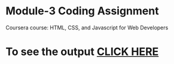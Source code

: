 

# Module-3 Coding Assignment

Coursera course: HTML, CSS, and Javascript for Web Developers

# To see the output [CLICK HERE](https://ramrockety.github.io/online-courses-learning/blob/master/Coursera-HTML-CSS-and-JavaScript-for-Web-Developers-master/Assignments/module-3/index.html)

